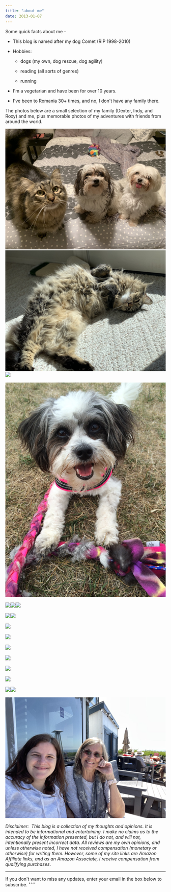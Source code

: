 ```yaml
---
title: "about me"
date: 2013-01-07
---
```


Some quick facts about me -

- This blog is named after my dog Comet (RIP 1998-2010)

- Hobbies:
    - dogs (my own, dog rescue, dog agility)
    
    - reading (all sorts of genres)
    
    - running

- I'm a vegetarian and have been for over 10 years.

- I've been to Romania 30+ times, and no, I don't have any family there.

The photos below are a small selection of my family (Dexter, Indy, and Roxy) and me, plus memorable photos of my adventures with friends from around the world.

![](images/IMG_1442.jpg?ssl=1)![](images/IMG_2822.jpg?ssl=1)![](images/IMG_5292.jpg?ssl=1)

![](images/IMG_0139-2.jpg?ssl=1)

![](images/20A7479C-A4DF-49D3-813F-C8C333F4E2D3.jpg?ssl=1)![](images/IMG_0616.jpg?ssl=1)![](images/IMG_5882.jpg?ssl=1)

![](images/IMG_0774.jpg?ssl=1)![](images/IMG_2691.jpg?ssl=1)

![](images/IMG_0160.jpg?ssl=1)

![](images/IMG_0466.jpg?ssl=1)

![](images/IMG_0251-2.jpg?ssl=1)

![](images/IMG_0191.jpg?ssl=1)

![](images/IMG_6974.jpg?ssl=1)

![](images/IMG_6952.jpg?ssl=1)

![](images/19961285_10155269464881480_6404059899981271222_n.jpg?ssl=1)![](images/IMG_0969.jpg?ssl=1)

![](images/IMG_3763-scaled.jpg?ssl=1)

_Disclaimer:  This blog is a collection of my thoughts and opinions. It is intended to be informational and entertaining. I make no claims as to the accuracy of the information presented, but I do not, and will not, intentionally present incorrect data. All reviews are my own opinions, and unless otherwise noted, I have not received compensation (monetary or otherwise) for writing them. However, some of my site links are Amazon Affiliate links, and as an Amazon Associate, I receive compensation from qualifying purchases_.

* * *

If you don't want to miss any updates, enter your email in the box below to subscribe. ꜜꜜꜜ
